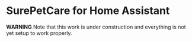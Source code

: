 # SurePetCare for Home Assistant

**WARNING** Note that this work is under construction and everything is not yet setup to work properly.